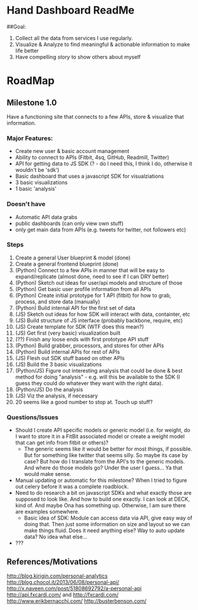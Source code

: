 
# Hand Dashboard ReadMe

##Goal:

1. Collect all the data from services I use regularly. 
2. Visualize & Analyze to find meaningful & actionable information to make life better
3. Have compelling *story* to show others about myself


# RoadMap
 
## Milestone 1.0

Have a functioning site that connects to a few APIs, store & visualize that information. 

### Major Features:

* Create new user & basic account management
* Ability to connect to APIs (Fitbit, 4sq, GitHub, Readmill, Twitter)
* API for getting data to JS SDK (? - do I need this, I think I do, otherwise it wouldn't be 'sdk')
* Basic dashboard that uses a javascript SDK for visualziations
* 3 basic visualizations
* 1 basic 'analysis'

### Doesn't have

* Automatic API data grabs
* public dashboards (can only view own stuff)
* only get main data from APIs (e.g. tweets for twitter, not followers etc)

### Steps

1. Create a general User blueprint & model (done)
2. Create a general frontend blueprint (done)
3. (Python) Connect to a few APIs in manner that will be easy to expand/replicate (almost done, need to see if I can DRY better)
4. (Python) Sketch out ideas for user/api models and structure of those
5. (Python) Get basic user profile information from all APIs
6. (Python) Create initial prototype for 1 API (fitbit) for how to grab, process, and store data (manually)
7. (Python) Build internal API for the first set of data
8. (JS) Sketch out ideas for how SDK will interact with data, containter, etc
9. (JS) Build structure of JS interface (probably backbone, require, etc)
10. (JS) Create template for SDK (WTF does this mean?) 
11. (JS) Get first (very basic) visualization built
12. (??) Finish any loose ends with first prototype API stuff
13. (Python) Build grabber, processors, and stores for other APIs
14. (Python) Build internal APIs for rest of APIs
15. (JS) Flesh out SDK stuff based on other APIs
16. (JS) Build the 3 basic visualizations
17. (Python/JS) Figure out interesting analysis that could be done & best method for doing "analysis" - e.g. will this be available to the SDK (I guess they could do whatever they want with the right data).
18. (Python/JS) Do the analysis
19. (JS) Viz the analysis, if necessary
20. 20 seems like a good number to stop at. Touch up stuff?

### Questions/Issues

* Should I create API specific models or generic model (i.e. for weight, do I want to store it in a FitBit associated model or create a weight model that can get info from fitbit or others)?
    * The generic seems like it would be better for most things, if possible. But for something like twitter that seems silly. So maybe its case by case? But how do I translate from the API's to the generic models. And where do those models go? Under the user I guess... Ya that would make sense.
* Manual updating or automatic for this milestone? When I tried to figure out celery before it was a complete roadblock.
* Need to do research a bit on javascript SDKs and what exactly those are supposed to look like. And how to build one exactly. I can look at DECK, kind of. And maybe Ona has something up. Otherwise, I am sure there are examples somewhere. 
    * Basic idea of SDK: Module can access data via API, give easy way of doing that. Then just some information on size and layout so we can make things fluid. Does it need anything else? Way to auto update data? No idea what else...
* ???

## References/Motivations

http://blog.kirigin.com/personal-analytics
http://blog.chocol.it/2013/06/08/personal-api/
http://x.naveen.com/post/51808692792/a-personal-api
http://api.fxcardi.com/ and http://fxcardi.com/
http://www.erikbernacchi.com/
http://busterbenson.com/